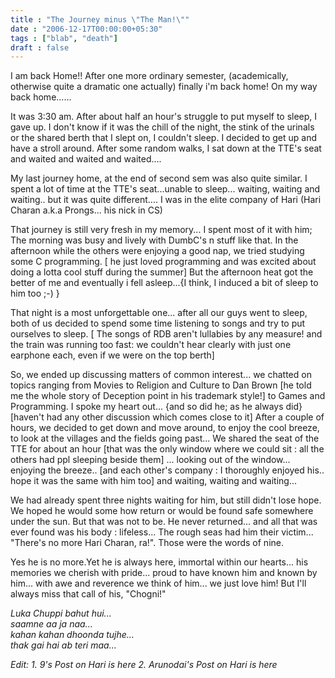 ```yaml
---
title : "The Journey minus \"The Man!\""
date : "2006-12-17T00:00:00+05:30"
tags : ["blab", "death"]
draft : false
---
```


I am back Home!! After one more ordinary semester, (academically,
otherwise quite a dramatic one actually) finally i'm back home! On
my way back home......

It was 3:30 am. After about half an hour's struggle to put myself
to sleep, I gave up. I don't know if it was the chill of the
night, the stink of the urinals or the shared berth that I slept
on, I couldn't sleep. I decided to get up and have a stroll
around. After some random walks, I sat down at the TTE's seat and
waited and waited and waited....

My last journey home, at the end of second sem was also quite
similar. I spent a lot of time at the TTE's seat...unable to
sleep... waiting, waiting and waiting.. but it was quite
different.... I was in the elite company of Hari (Hari Charan
a.k.a Prongs... his nick in CS)

That journey is still very fresh in my memory... I spent most of
it with him; The morning was busy and lively with DumbC's n stuff
like that. In the afternoon while the others were enjoying a good
nap, we tried studying some C programming. [ he just loved
programming and was excited about doing a lotta cool stuff during
the summer] But the afternoon heat got the better of me and
eventually i fell asleep...{I think, I induced a bit of sleep to
him too ;-) }

That night is a most unforgettable one... after all our guys went
to sleep, both of us decided to spend some time listening to songs
and try to put ourselves to sleep. [ The songs of RDB aren't
lullabies by any measure! and the train was running too fast: we
couldn't hear clearly with just one earphone each, even if we were
on the top berth]

So, we ended up discussing matters of common interest... we
chatted on topics ranging from Movies to Religion and Culture to
Dan Brown [he told me the whole story of Deception point in his
trademark style!] to Games and Programming. I spoke my heart
out... {and so did he; as he always did} [haven't had any other
discussion which comes close to it] After a couple of hours, we
decided to get down and move around, to enjoy the cool breeze, to
look at the villages and the fields going past... We shared the
seat of the TTE for about an hour [that was the only window where
we could sit : all the others had ppl sleeping beside them]
... looking out of the window... enjoying the breeze.. [and each
other's company : I thoroughly enjoyed his.. hope it was the same
with him too] and waiting, waiting and waiting...

We had already spent three nights waiting for him, but still
didn't lose hope. We hoped he would some how return or would be
found safe somewhere under the sun. But that was not to be. He
never returned... and all that was ever found was his body :
lifeless... The rough seas had him their victim... "There's no
more Hari Charan, ra!". Those were the words of nine.

Yes he is no more.Yet he is always here, immortal within our
hearts... his memories we cherish with pride... proud to have
known him and known by him... with awe and reverence we think of
him... we just love him! But I'll always miss that call of his,
"Chogni!"

_Luka Chuppi bahut hui..._<br />
_saamne aa ja naa..._<br />
_kahan kahan dhoonda tujhe..._<br />
_thak gai hai ab teri maa..._<br />

_Edit:_
_1. 9's Post on Hari is here_
_2. Arunodai's Post on Hari is here_
